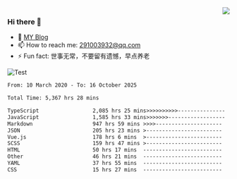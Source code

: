 <img align='right' src='https://github-readme-stats.vercel.app/api?username=niaogege&show_icons=true&theme=radical'/>

### Hi there 👋

- 🌱 [MY Blog](https://bythewayer.com/)
- 📫 How to reach me: 291003932@qq.com
- ⚡ Fun fact:  世事无常，不要留有遗憾，早点养老

![Test](https://github-readme-stats.vercel.app/api/top-langs/?username=niaogege&layout=compact)

<!--START_SECTION:waka-->

```txt
From: 10 March 2020 - To: 16 October 2025

Total Time: 5,367 hrs 28 mins

TypeScript                 2,085 hrs 25 mins>>>>>>>>>>---------------   38.85 %
JavaScript                 1,585 hrs 33 mins>>>>>>>------------------   29.54 %
Markdown                   947 hrs 59 mins >>>>---------------------   17.66 %
JSON                       205 hrs 23 mins >------------------------   03.83 %
Vue.js                     178 hrs 6 mins  >------------------------   03.32 %
SCSS                       159 hrs 47 mins >------------------------   02.98 %
HTML                       50 hrs 17 mins  -------------------------   00.94 %
Other                      46 hrs 21 mins  -------------------------   00.86 %
YAML                       37 hrs 55 mins  -------------------------   00.71 %
CSS                        15 hrs 27 mins  -------------------------   00.29 %
```

<!--END_SECTION:waka-->
